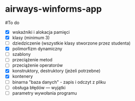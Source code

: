 # airways-winforms-app

#To do

- [X] wskaźniki i alokacja pamięci
- [X] klasy (minimum 3)
- [ ] dziedziczenie (wszystkie klasy stworzone przez studenta)
- [X] polimorfizm dynamiczny
- [ ] szablony
- [ ] przeciążenie metod
- [ ] przeciążenie operatorów
- [X] konstruktory, destruktory (jeżeli potrzebne)
- [X] kontenery
- [ ] binarna "baza danych" - zapis i odczyt z pliku
- [ ] obsługa błędów — wyjątki
- [ ] parametry wywołania programu
